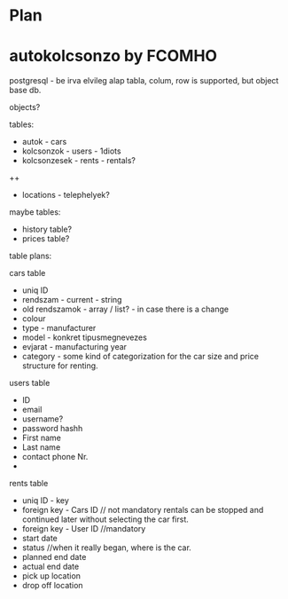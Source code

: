 # Plan

# autokolcsonzo by FCOMHO

postgresql - be irva elvileg alap tabla, colum, row is supported, but object base db.

objects?

tables:
 - autok - cars
 - kolcsonzok - users - 1diots
 - kolcsonzesek - rents - rentals?

 ++
 - locations - telephelyek?

maybe tables:
 - history table?
 - prices table?


table plans:

cars table
  - uniq ID
  - rendszam - current - string
  - old rendszamok - array / list? - in case there is a change
  - colour
  - type - manufacturer
  - model - konkret tipusmegnevezes
  - evjarat - manufacturing year
  - category - some kind of categorization for the car size and price structure for renting.


users table
 - ID
 - email
 - username?
 - password hashh
 - First name
 - Last name
 - contact phone Nr.
 - 

rents table
 - uniq ID - key
 - foreign key - Cars ID // not mandatory rentals can be stopped and continued later without selecting the car first.
 - foreign key - User ID //mandatory
 - start date
 - status //when it really began, where is the car.
 - planned end date
 - actual end date
 - pick up location
 - drop off location
